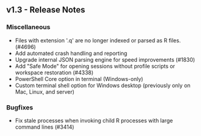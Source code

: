 ## v1.3 - Release Notes

### Miscellaneous

* Files with extension '.q' are no longer indexed or parsed as R files. (#4696)
* Add automated crash handling and reporting
* Upgrade internal JSON parsing engine for speed improvements (#1830)
* Add "Safe Mode" for opening sessions without profile scripts or workspace restoration (#4338)
* PowerShell Core option in terminal (Windows-only)
* Custom terminal shell option for Windows desktop (previously only on Mac, Linux, and server)

### Bugfixes

* Fix stale processes when invoking child R processes with large command lines (#3414)

